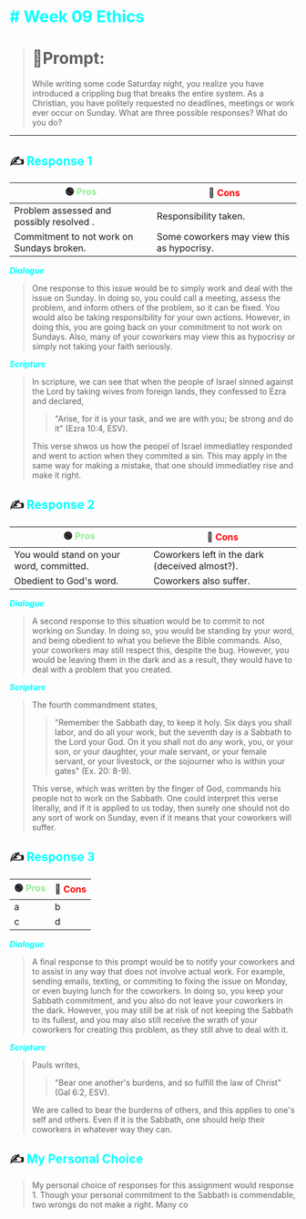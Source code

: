 <font color="Cyan"><h1># Week 09 Ethics</h1></font>

>  <h1>📝Prompt:</h1> While writing some code Saturday night, you realize you have introduced a crippling bug that breaks the entire system. As a Christian, you have politely requested no deadlines, meetings or work ever occur on Sunday. What are three possible responses? What do you do?
---
<h2> ✍️ <font color="Cyan">Response 1</font></h2>

<center>

🟢 <font color="lightgreen">Pros</font> | 🔴 <font color="red">Cons</font> |
| ----------- | ----------- |
| Problem assessed and possibly resolved .     | Responsibility taken.       |
| Commitment to not work on Sundays broken.   | Some coworkers may view this as hypocrisy.        | 

</center>

<font color="Cyan">___Dialogue___</font>

> One response to this issue would be to simply work and deal with the issue on Sunday. In doing so, you could call a meeting, assess the problem, and inform others of the problem, so it can be fixed. You would also be taking responsibility for your own actions. However, in doing this, you are going back on your commitment to not work on Sundays. Also, many of your coworkers may view this as hypocrisy or simply not taking your faith seriously.

<font color="Cyan">___Scripture___</font>

> In scripture, we can see that when the people of Israel sinned against the Lord by taking wives from foreign lands, they confessed to Ezra and declared,
> > "Arise, for it is your task, and we are with you; be strong and do it" (Ezra 10:4, ESV).
>
>This verse shwos us how the peopel of Israel immediatley responded and went to action when they commited a sin. This may apply in the same way for making a mistake, that one should immediatley rise and make it right.



<h2> ✍️ <font color="Cyan">Response 2</font></h2>

<center>

🟢 <font color="lightgreen">Pros</font> | 🔴 <font color="red">Cons</font> |
| ----------- | ----------- |
| You would stand on your word, committed.     | Coworkers left in the dark (deceived almost?).       |
| Obedient to God's word.   | Coworkers also suffer.       | 

</center>

<font color="Cyan">___Dialogue___</font>

> A second response to this situation would be to commit to not working on Sunday. In doing so, you would be standing by your word, and being obedient to what you believe the Bible commands. Also, your coworkers may still respect this, despite the bug. However, you would be leaving them in the dark and as a result, they would have to deal with a problem that you created. 

<font color="Cyan">___Scripture___</font>

> The fourth commandment states,
> > "Remember the Sabbath day, to keep it holy. Six days you shall labor, and do all your work, but the seventh day is a Sabbath to the Lord your God. On it you shall not do any work, you, or your son, or your daughter, your male servant, or your female servant, or your livestock, or the sojourner who is within your gates" (Ex. 20: 8-9).
>
>This verse, which was written by the finger of God, commands his people not to work on the Sabbath. One could interpret this verse literally, and if it is applied to us today, then surely one should not do any sort of work on Sunday, even if it means that your coworkers will suffer.

<h2> ✍️ <font color="Cyan">Response 3</font></h2>

<center>

🟢 <font color="lightgreen">Pros</font> | 🔴 <font color="red">Cons</font> |
| ----------- | ----------- |
| a     | b       |
| c   | d       | 

</center>

<font color="Cyan">___Dialogue___</font>

> A final response to this prompt would be to notify your coworkers and to assist in any way that does not involve actual work. For example, sending emails, texting, or commiting to fixing the issue on Monday, or even buying lunch for the coworkers. In doing so, you keep your Sabbath commitment, and you also do not leave your coworkers in the dark. However, you may still be at risk of not keeping the Sabbath to its fullest, and you may also still receive the wrath of your coworkers for creating this problem, as they still ahve to deal with it.

<font color="Cyan">___Scripture___</font>

> Pauls writes,
> >"Bear one another's burdens, and so fulfill the law of Christ" (Gal 6:2, ESV).
>
> We are called to bear the burderns of others, and this applies to one's self and others. Even if it is the Sabbath, one should help their coworkers in whatever way they can.

<h2> ✍️ <font color="Cyan">My Personal Choice</font></h2>

>My personal choice of responses for this assignment would response 1. Though your personal commitment to the Sabbath is commendable, two wrongs do not make a right. Many co
